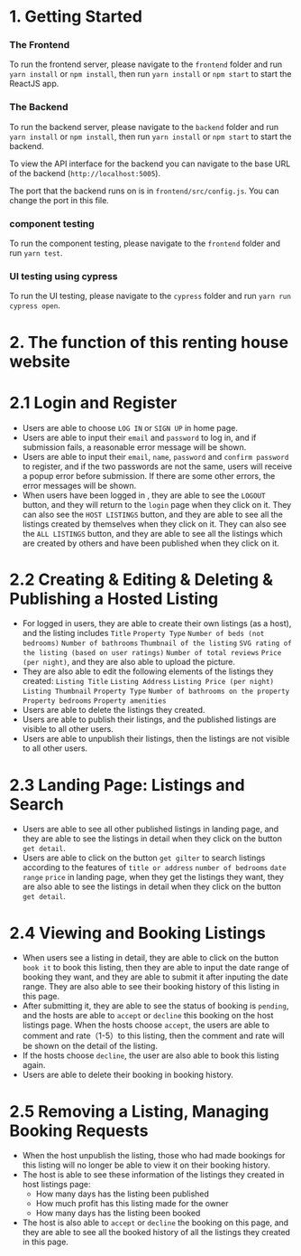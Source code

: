 
# 1. Getting Started

### The Frontend

To run the frontend server, please navigate to the `frontend` folder and run `yarn install` or `npm install`, then run `yarn install` or `npm start` to start the ReactJS app.

### The Backend 

To run the backend server, please navigate to the `backend` folder and run `yarn install` or `npm install`, then run `yarn install` or `npm start` to start the backend.

To view the API interface for the backend you can navigate to the base URL of the backend (`http://localhost:5005`). 

The port that the backend runs on is in `frontend/src/config.js`. You can change the port in this file. 

### component testing
To run the component testing, please navigate to the `frontend` folder and run `yarn test`.

### UI testing using cypress
To run the UI testing, please navigate to the `cypress` folder and run `yarn run cypress open`.

# 2. The function of this renting house website

# 2.1 Login and Register
 * Users are able to choose `LOG IN` or `SIGN UP` in home page.
 * Users are able to input their `email` and `password` to log in, and if submission fails, a reasonable error message will be shown.
 * Users are able to input their `email`, `name`, `password` and `confirm password` to register, and if the two passwords are not the same, users will receive a popup error before submission. If there are some other errors, the error messages will be shown.
 * When users have been logged in , they are able to see the `LOGOUT` button, and they will return to the `login` page when they click on it. They can also see the `HOST LISTINGS` button, and they are able to see all the listings created by themselves when they click on it. They can also see the `ALL LISTINGS` button, and they are able to see all the listings which are created by others and have been published when they click on it.

# 2.2 Creating & Editing & Deleting & Publishing a Hosted Listing 
* For logged in users, they are able to create their own listings (as a host), and the listing includes `Title` `Property Type` `Number of beds (not bedrooms)` `Number of bathrooms` `Thumbnail of the listing` `SVG rating of the listing (based on user ratings)` `Number of total reviews` `Price (per night)`, and they are also able to upload the picture.
* They are also able to edit the following elements of the listings they created: `Listing Title` `Listing Address` `Listing Price (per night)` `Listing Thumbnail`
`Property Type` `Number of bathrooms on the property` `Property bedrooms` `Property amenities`
* Users are able to delete the listings they created.
* Users are able to publish their listings, and the published listings are visible to all other users.
* Users are able to unpublish their listings, then the listings are not visible to all other users.

# 2.3 Landing Page: Listings and Search
* Users are able to see all other published listings in landing page, and they are able to see the listings in detail when they click on the button `get detail`.
* Users are able to click on the button `get gilter` to search listings according to the features of `title or address` `number of bedrooms` `date range` `price` in landing page, when they get the listings they want, they are also able to see the listings in detail when they click on the button `get detail`.

# 2.4 Viewing and Booking Listings 
 * When users see a listing in detail, they are able to click on the button `book it` to book this listing, then they are able to input the date range of booking they want, and they are able to submit it after inputing the date range. They are also able to see their booking history of this listing in this page.
 * After submitting it, they are able to see the status of booking is `pending`, and the hosts are able to `accept` or `decline` this booking on the host listings page. When the hosts choose `accept`, the users are able to comment and rate（1-5）to this listing, then the comment and rate will be shown on the detail of the listing.
 * If the hosts choose `decline`, the user are also able to book this listing again.
 * Users are able to delete their booking in booking history.

# 2.5 Removing a Listing, Managing Booking Requests 
 * When the host unpublish the listing, those who had made bookings for this listing will no longer be able to view it on their booking history.
 * The host is able to see these information of the listings they created in host listings page:
	* How many days has the listing been published
	* How much profit has this listing made for the owner
	* How many days has the listing been booked
 * The host is also able to `accept` or `decline` the booking on this page, and they are able to see all the booked history of all the listings they created in this page.
	


